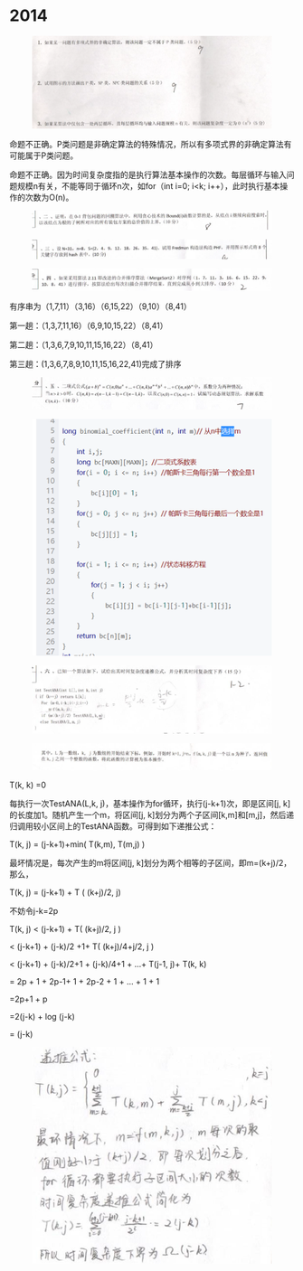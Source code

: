 # 2014

<figure><img src="../.gitbook/assets/image (30).png" alt=""><figcaption></figcaption></figure>

命题不正确。P类问题是非确定算法的特殊情况，所以有多项式界的非确定算法有可能属于P类问题。

命题不正确。因为时间复杂度指的是执行算法基本操作的次数。每层循环与输入问题规模n有关，不能等同于循环n次，如for（int i=0; i\<k; i++），此时执行基本操作的次数为O(n)。

<figure><img src="../.gitbook/assets/image (31).png" alt=""><figcaption></figcaption></figure>

<figure><img src="../.gitbook/assets/image (32).png" alt=""><figcaption></figcaption></figure>

<figure><img src="../.gitbook/assets/image (33).png" alt=""><figcaption></figcaption></figure>

有序串为（1,7,11）（3,16）（6,15,22）（9,10）（8,41）

第一趟：（1,3,7,11,16）（6,9,10,15,22）（8,41）

第二趟：（1,3,6,7,9,10,11,15,16,22）（8,41）

第三趟：(1,3,6,7,8,9,10,11,15,16,22,41)完成了排序

<figure><img src="../.gitbook/assets/image (34).png" alt=""><figcaption></figcaption></figure>

<figure><img src="../.gitbook/assets/image (53).png" alt=""><figcaption></figcaption></figure>

<figure><img src="../.gitbook/assets/image (35).png" alt=""><figcaption></figcaption></figure>

<figure><img src="../.gitbook/assets/image (36).png" alt=""><figcaption></figcaption></figure>

T(k, k) =0

每执行一次TestANA(L,k, j)，基本操作为for循环，执行(j-k+1)次，即是区间\[j, k]的长度加1。随机产生一个m，将区间\[j, k]划分为两个子区间\[k,m]和\[m,j]，然后递归调用较小区间上的TestANA函数。可得到如下递推公式：

T(k, j) = (j-k+1)+min( T(k,m), T(m,j) )

最坏情况是，每次产生的m将区间\[j, k]划分为两个相等的子区间，即m=(k+j)/2，那么，

T(k, j) = (j-k+1) + T ( (k+j)/2, j)

不妨令j-k=2p

T(k, j) < (j-k+1) + T( (k+j)/2, j )

< (j-k+1) + (j-k)/2 +1+ T( (k+j)/4+j/2, j )

< (j-k+1) + (j-k)/2+1 + (j-k)/4+1 + …+ T(j-1, j)+ T(k, k)

\= 2p + 1 + 2p-1+ 1  + 2p-2 + 1 + … + 1 + 1

\=2p+1 + p

\=2(j-k) + log (j-k)

\= (j-k)

<figure><img src="../.gitbook/assets/image (52).png" alt=""><figcaption></figcaption></figure>
